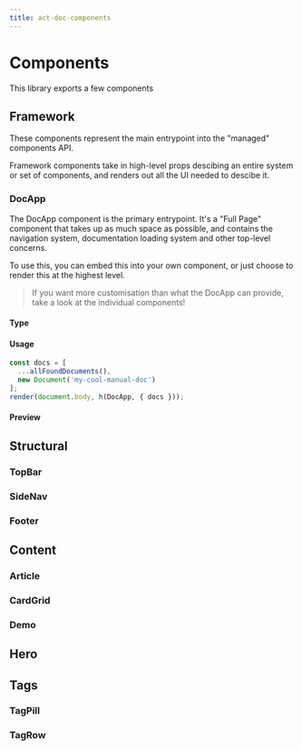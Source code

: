 ```yaml
---
title: act-doc-components
---
```


# Components

This library exports a few components

## Framework

These components represent the main entrypoint into the "managed"
components API.

Framework components take in high-level props descibing an entire
system or set of components, and renders out all the UI needed to descibe
it.

### DocApp

<CompDoc version="1" />

The DocApp component is the primary entrypoint. It's a "Full Page" component
that takes up as much space as possible, and contains the navigation system,
documentation loading system and other top-level concerns.

To use this, you can embed this into your own component, or just choose to render
this at the highest level.

> If you want more customisation than what the DocApp can provide, take a look
> at the individual components!

#### Type

<PropDoc component="MyCoolComponent" />

#### Usage

```ts
const docs = [
  ...allFoundDocuments(),
  new Document('my-cool-manual-doc')
];
render(document.body, h(DocApp, { docs }));
```

#### Preview

## Structural

### TopBar

### SideNav

### Footer

## Content

### Article

### CardGrid

### Demo

## Hero

## Tags

### TagPill

### TagRow